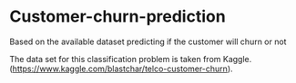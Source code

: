 # Customer-churn-prediction
Based on the available dataset predicting if the customer will churn or not

The data set for this classification problem is taken from Kaggle.(https://www.kaggle.com/blastchar/telco-customer-churn).
